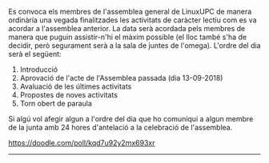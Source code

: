 Es convoca els membres de l'assemblea general de LinuxUPC de manera ordinària una vegada finalitzades les activitats de
caràcter lectiu com es va acordar a l'assemblea anterior. La data serà acordada pels membres
de manera que puguin assistir-n'hi el màxim possible (el lloc també s'ha de decidir, però segurament serà a la sala de
juntes de l'omega).
L'ordre del dia serà el següent:
  1. Introducció
  2. Aprovació de l'acte de l'Assemblea passada (dia 13-09-2018)
  3. Avaluació de les últimes activitats
  4. Propostes de noves activitats
  5. Torn obert de paraula

Si algú vol afegir algun a l'ordre del dia que ho comuniqui a algun membre de la junta amb 24 hores d'antelació a la celebració
de l'assemblea.

https://doodle.com/poll/kqd7u92y2mx693xr

---
